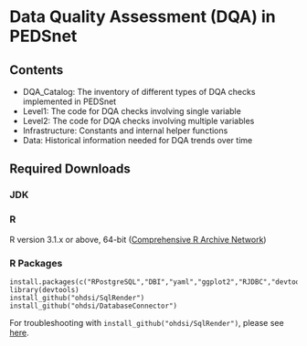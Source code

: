# Data Quality Assessment (DQA) in PEDSnet

## Contents 

- DQA_Catalog: The inventory of different types of DQA checks implemented in PEDSnet 
- Level1: The code for DQA checks involving single variable
- Level2: The code for DQA checks involving multiple variables 
- Infrastructure: Constants and internal helper functions
- Data: Historical information needed for DQA trends over time

## Required Downloads

### JDK

### R
R version 3.1.x or above, 64-bit ([Comprehensive R Archive Network](http://cran.r-project.org/))

### R Packages 

```
install.packages(c("RPostgreSQL","DBI","yaml","ggplot2","RJDBC","devtools","futile.logger))
library(devtools)
install_github("ohdsi/SqlRender") 
install_github("ohdsi/DatabaseConnector")       

```
For troubleshooting with `install_github("ohdsi/SqlRender")`, please see [here](https://github.com/OHDSI/SqlRender/issues/28). 


